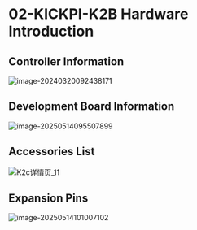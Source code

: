 # 02-KICKPI-K2B Hardware Introduction

## Controller Information

![image-20240320092438171](http://tanzhtanzh.oss-cn-shenzhen.aliyuncs.com/img/image-20240320092438171.png)

## Development Board Information

![image-20250514095507899](http://tanzhtanzh.oss-cn-shenzhen.aliyuncs.com/img/image-20250514095507899.png)



## Accessories List

![K2c详情页_11](http://tanzhtanzh.oss-cn-shenzhen.aliyuncs.com/img/K2c详情页_11.jpg)

## Expansion Pins

![image-20250514101007102](http://tanzhtanzh.oss-cn-shenzhen.aliyuncs.com/img/image-20250514101007102.png)
